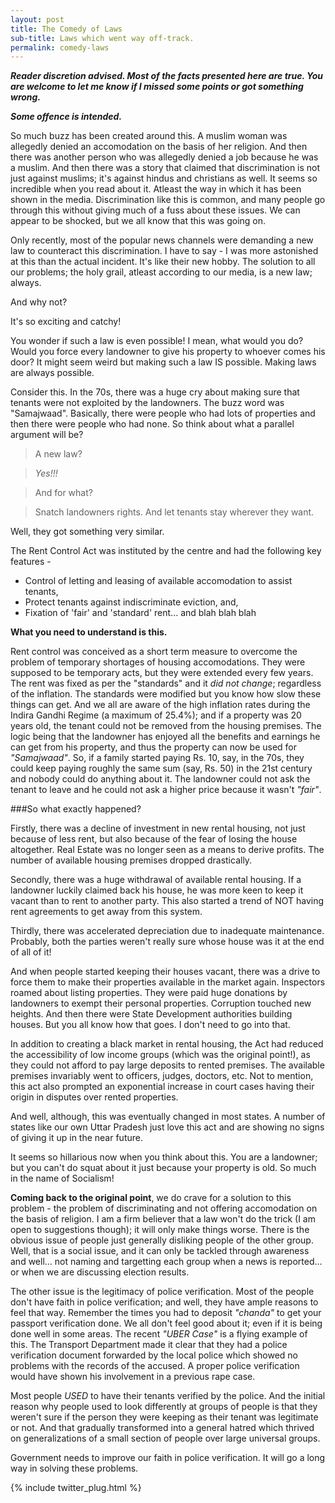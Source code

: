 ```yaml
---
layout: post
title: The Comedy of Laws
sub-title: Laws which went way off-track.
permalink: comedy-laws
---
```


***Reader discretion advised. Most of the facts presented here are true. You are welcome to let me know if I missed some points or got something wrong.***

***Some offence is intended.***

So much buzz has been created around this. A muslim woman was allegedly denied an accomodation on the basis of her religion. And then there was another person who was allegedly denied a job because he was a muslim. And then there was a story that claimed that discrimination is not just against muslims; it's against hindus and christians as well. It seems so incredible when you read about it. Atleast the way in which it has been shown in the media. Discrimination like this is common, and many people go through this without giving much of a fuss about these issues. We can appear to be shocked, but we all know that this was going on.

<!--break-->

Only recently, most of the popular news channels were demanding a new law to counteract this discrimination. I have to say - I was more astonished at this than the actual incident. It's like their new hobby. The solution to all our problems; the holy grail, atleast according to our media, is a new law; always.

And why not?

It's so exciting and catchy!

<div class="message">
You wonder if such a law is even possible! I mean, what would you do? Would you force every landowner to give his property to whoever comes his door? It might seem weird but making such a law IS possible. Making laws are always possible.
</div>

Consider this. In the 70s, there was a huge cry about making sure that tenants were not exploited by the landowners. The buzz word was "Samajwaad". Basically, there were people who had lots of properties and then there were people who had none. So think about what a parallel argument will be? 

>A new law?

>*Yes!!!*

>And for what?

>Snatch landowners rights. And let tenants stay wherever they want.

Well, they got something very similar.

The Rent Control Act was instituted by the centre and had the following key features - 

- Control of letting and leasing of available accomodation to assist tenants,
- Protect tenants against indiscriminate eviction, and,
- Fixation of 'fair' and 'standard' rent... and blah blah blah

**What you need to understand is this.**

Rent control was conceived as a short term measure to overcome the problem of temporary shortages of housing accomodations. They were supposed to be temporary acts, but they were extended every few years. The rent was fixed as per the "standards" and it *did not change*; regardless of the inflation. The standards were modified but you know how slow these things can get. And we all are aware of the high inflation rates during the Indira Gandhi Regime (a maximum of 25.4%); and if a property was 20 years old, the tenant could not be removed from the housing premises. The logic being that the landowner has enjoyed all the benefits and earnings he can get from his property, and thus the property can now be used for *"Samajwaad"*. So, if a family started paying Rs. 10, say, in the 70s, they could keep paying roughly the same sum (say, Rs. 50) in the 21st century and nobody could do anything about it. The landowner could not ask the tenant to leave and he could not ask a higher price because it wasn't *"fair"*.

###So what exactly happened?

Firstly, there was a decline of investment in new rental housing, not just because of less rent, but also because of the fear of losing the house altogether. Real Estate was no longer seen as a means to derive profits. The number of available housing premises dropped drastically.

Secondly, there was a huge withdrawal of available rental housing. If a landowner luckily claimed back his house, he was more keen to keep it vacant than to rent to another party. This also started a trend of NOT having rent agreements to get away from this system.

Thirdly, there was accelerated depreciation due to inadequate maintenance. Probably, both the parties weren't really sure whose house was it at the end of all of it!

And when people started keeping their houses vacant, there was a drive to force them to make their properties available in the market again. Inspectors roamed about listing properties. They were paid huge donations by landowners to exempt their personal properties. Corruption touched new heights. And then there were State Development authorities building houses. But you all know how that goes. I don't need to go into that.

In addition to creating a black market in rental housing, the Act had reduced the accessibility of low income groups (which was the original point!), as they could not afford to pay large deposits to rented premises. The available premises invariably went to officers, judges, doctors, etc. Not to mention, this act also prompted an exponential increase in court cases having their origin in disputes over rented properties. 

And well, although, this was eventually changed in most states. A number of states like our own Uttar Pradesh just love this act and are showing no signs of giving it up in the near future.

It seems so hillarious now when you think about this. You are a landowner; but you can't do squat about it just because your property is old. So much in the name of Socialism!

**Coming back to the original point**, we do crave for a solution to this problem -  the problem of discriminating and not offering accomodation on the basis of religion. I am a firm believer that a law won't do the trick (I am open to suggestions though); it will only make things worse. There is the obvious issue of people just generally disliking people of the other group. Well, that is a social issue, and it can only be tackled through awareness and well... not naming and targetting each group when a news is reported... or when we are discussing election results.

The other issue is the legitimacy of police verification. Most of the people don't have faith in police verification; and well, they have ample reasons to feel that way. Remember the times you had to deposit *"chanda"* to get your passport verification done. We all don't feel good about it; even if it is being done well in some areas. The recent *"UBER Case"* is a flying example of this. The Transport Department made it clear that they had a police verification document forwarded by the local police which showed no problems with the records of the accused. A proper police verification would have shown his involvement in a previous rape case.

Most people *USED* to have their tenants verified by the police. And the initial reason why people used to look differently at groups of people is that they weren't sure if the person they were keeping as their tenant was legitimate or not. And that gradually transformed into a general hatred which thrived on generalizations of a small section of people over large universal groups.

Government needs to improve our faith in police verification. It will go a long way in solving these problems.

{% include twitter_plug.html %}
